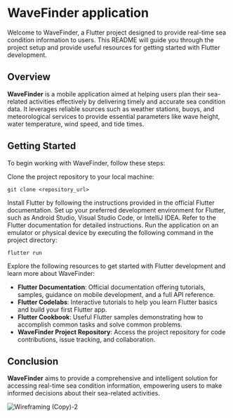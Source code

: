 # WaveFinder application

Welcome to WaveFinder, a Flutter project designed to provide real-time sea condition information to users. This README will guide you through the project setup and provide useful resources for getting started with Flutter development.

## Overview

**WaveFinder** is a mobile application aimed at helping users plan their sea-related activities effectively by delivering timely and accurate sea condition data. It leverages reliable sources such as weather stations, buoys, and meteorological services to provide essential parameters like wave height, water temperature, wind speed, and tide times.

## Getting Started

To begin working with WaveFinder, follow these steps:

Clone the project repository to your local machine:

`git clone <repository_url>`

Install Flutter by following the instructions provided in the official Flutter documentation.
Set up your preferred development environment for Flutter, such as Android Studio, Visual Studio Code, or IntelliJ IDEA. Refer to the Flutter documentation for detailed instructions.
Run the application on an emulator or physical device by executing the following command in the project directory:

`flutter run`

Explore the following resources to get started with Flutter development and learn more about WaveFinder:

 - **Flutter Documentation**: Official documentation offering tutorials, samples, guidance on mobile development, and a full API reference.
 - **Flutter Codelabs**: Interactive tutorials to help you learn Flutter basics and build your first Flutter app.
 - **Flutter Cookbook**: Useful Flutter samples demonstrating how to accomplish common tasks and solve common problems.
 - **WaveFinder Project Repository**: Access the project repository for code contributions, issue tracking, and collaboration.

## Conclusion

**WaveFinder** aims to provide a comprehensive and intelligent solution for accessing real-time sea condition information, empowering users to make informed decisions about their sea-related activities.

![Wireframing (Copy)-2](https://github.com/DziJulia/WaveFinder-APP/assets/103077222/129158cc-9780-4150-a480-693928314c7f)

